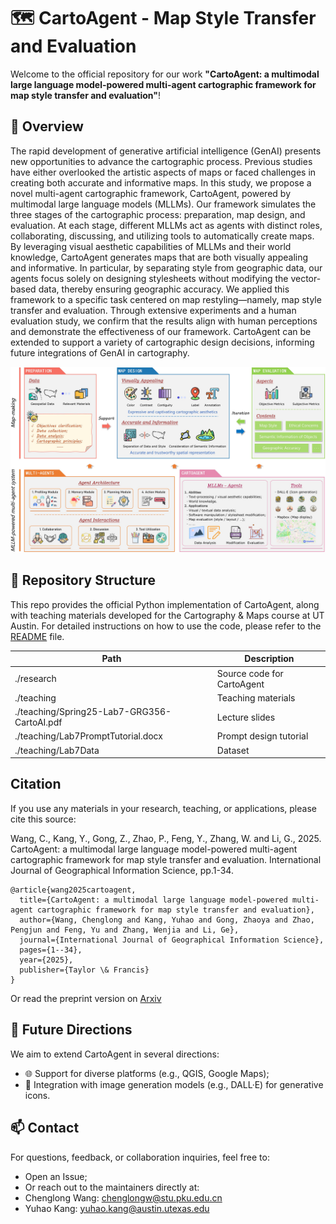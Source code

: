 # 🗺️ CartoAgent - Map Style Transfer and Evaluation

Welcome to the official repository for our work **"CartoAgent: a multimodal large language model-powered multi-agent cartographic framework for map style transfer and evaluation"**!

## 🌟 Overview

The rapid development of generative artificial intelligence (GenAI) presents new opportunities to advance the cartographic process. Previous studies have either overlooked the artistic aspects of maps or faced challenges in creating both accurate and informative maps. In this study, we propose a novel multi-agent cartographic framework, CartoAgent, powered by multimodal large language models (MLLMs). Our framework simulates the three stages of the cartographic process: preparation, map design, and evaluation. At each stage, different MLLMs act as agents with distinct roles, collaborating, discussing, and utilizing tools to automatically create maps. By leveraging visual aesthetic capabilities of MLLMs and their world knowledge, CartoAgent generates maps that are both visually appealing and informative. In particular, by separating style from geographic data, our agents focus solely on designing stylesheets without modifying the vector-based data, thereby ensuring geographic accuracy. We applied this framework to a specific task centered on map restyling—namely, map style transfer and evaluation. Through extensive experiments and a human evaluation study, we confirm that the results align with human perceptions and demonstrate the effectiveness of our framework. CartoAgent can be extended to support a variety of cartographic design decisions, informing future integrations of GenAI in cartography.

![Overview](./assets/Overview.jpg)

## 📁 Repository Structure

This repo provides the official Python implementation of CartoAgent, along with teaching materials developed for the Cartography & Maps course at UT Austin. For detailed instructions on how to use the code, please refer to the [README](./research/README.md) file.

| Path                                        | Description                |
| ------------------------------------------- | -------------------------- |
| ./research                                  | Source code for CartoAgent |
| ./teaching                                  | Teaching materials         |
| ./teaching/Spring25-Lab7-GRG356-CartoAI.pdf | Lecture slides             |
| ./teaching/Lab7PromptTutorial.docx          | Prompt design tutorial     |
| ./teaching/Lab7Data                         | Dataset                    |

## Citation
If you use any materials in your research, teaching, or applications, please cite this source:

Wang, C., Kang, Y., Gong, Z., Zhao, P., Feng, Y., Zhang, W. and Li, G., 2025. CartoAgent: a multimodal large language model-powered multi-agent cartographic framework for map style transfer and evaluation. International Journal of Geographical Information Science, pp.1-34.

```
@article{wang2025cartoagent,
  title={CartoAgent: a multimodal large language model-powered multi-agent cartographic framework for map style transfer and evaluation},
  author={Wang, Chenglong and Kang, Yuhao and Gong, Zhaoya and Zhao, Pengjun and Feng, Yu and Zhang, Wenjia and Li, Ge},
  journal={International Journal of Geographical Information Science},
  pages={1--34},
  year={2025},
  publisher={Taylor \& Francis}
}
```

Or read the preprint version on [Arxiv](https://arxiv.org/abs/2505.09936)

## 🚀 Future Directions

We aim to extend CartoAgent in several directions:

- 🌐 Support for diverse platforms (e.g., QGIS, Google Maps);
- 🧠 Integration with image generation models (e.g., DALL·E) for generative icons.

## 📫 Contact

For questions, feedback, or collaboration inquiries, feel free to:

- Open an Issue;
- Or reach out to the maintainers directly at:
- Chenglong Wang: chenglongw@stu.pku.edu.cn  
- Yuhao Kang: yuhao.kang@austin.utexas.edu  
